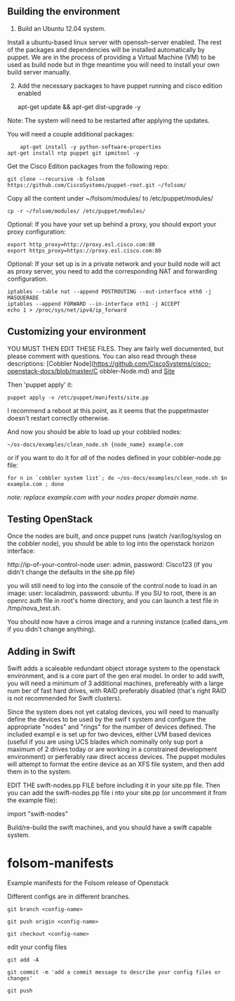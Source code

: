 Building the environment
------------------------

1) Build an Ubuntu 12.04 system.

Install a ubuntu-based linux server with openssh-server enabled. The rest of the packages and dependencies will
be installed automatically by puppet. We are in the process of providing a Virtual Machine (VM) to be used as
build node but in thge meantime you will need to install your own build server manually.

2) Add the necessary packages to have puppet running and cisco edition enabled

	apt-get update && apt-get dist-upgrade -y

Note: The system will need to be restarted after applying the updates.

You will need a couple additional packages:

        apt-get install -y python-software-properties
	apt-get install ntp puppet git ipmitool -y

Get the Cisco Edition packages from the following repo:

	git clone --recursive -b folsom https://github.com/CiscoSystems/puppet-root.git ~/folsom/

Copy all the content under ~/folsom/modules/ to /etc/puppet/modules/

	cp -r ~/folsom/modules/ /etc/puppet/modules/

Optional: If you have your set up behind a proxy, you should export your proxy configuration:

	export http_proxy=http://proxy.esl.cisco.com:80
	export https_proxy=https://proxy.esl.cisco.com:80

Optional: If your set up is in a private network and your build node will act as proxy server, you need to add
the corresponding NAT and forwarding configuration.

	iptables --table nat --append POSTROUTING --out-interface eth0 -j MASQUERADE
	iptables --append FORWARD --in-interface eth1 -j ACCEPT
	echo 1 > /proc/sys/net/ipv4/ip_forward


Customizing your environment
------------------------


YOU MUST THEN EDIT THESE FILES.  They are fairly well documented, but please comment with questions. You can also 
read through these descriptions: [Cobbler Node](https://github.com/CiscoSystems/cisco-openstack-docs/blob/master/C
obbler-Node.md)  and [Site](https://github.com/CiscoSystems/cisco-openstack-docs/blob/master/Site.md)

Then 'puppet apply' it:

	puppet apply -v /etc/puppet/manifests/site.pp

I recommend a reboot at this point, as it seems that the puppetmaster doesn't restart correctly otherwise.

And now you should be able to load up your cobbled nodes:

	~/os-docs/examples/clean_node.sh {node_name} example.com

or if you want to do it for _all_ of the nodes defined in your cobbler-node.pp file:

	for n in `cobbler system list`; do ~/os-docs/examples/clean_node.sh $n example.com ; done

_note: replace example.com with your nodes proper domain name._

Testing OpenStack
-----------------

Once the nodes are built, and once puppet runs (watch /var/log/syslog on the cobbler node), you should be able to 
log into the openstack horizon interface:

http://ip-of-your-control-node
user: admin, password: Cisco123 (if you didn't change the defaults in the site.pp file)

you will still need to log into the console of the control node to load in an image:
user: localadmin, password: ubuntu.  If you SU to root, there is an openrc auth file in root's home directory, and
 you can launch a test file in /tmp/nova_test.sh.

You should now have a cirros image and a running instance (called dans_vm if you didn't change anything).

Adding in Swift
---------------

Swift adds a scaleable redundant object storage system to the openstack environment, and is a core part of the gen
eral model.  In order to add swift, you will need a minimum of 3 additional machines, prefereably with a large num
ber of fast hard drives, with RAID preferably disabled (that's right RAID is not recommended for Swift clusters).

Since the system does not yet catalog devices, you will need to manually define the devices to be used by the swif
t system and configure the appropriate "nodes" and "rings" for the number of devices defined.  The included exampl
e is set up for two devices, either LVM based devices (useful if you are using UCS blades which nominally only sup
port a maximum of 2 drives today or are working in a constrained development environment) or perferably raw direct
 access devices.  The puppet modules will attempt to format the entire device as an XFS file system, and then add 
them in to the system.

EDIT THE swift-nodes.pp FILE before including it in your site.pp file.  Then you can add the swift-nodes.pp file i
nto your site.pp (or uncomment it from the example file):

  import "swift-nodes"

Build/re-build the swift machines, and you should have a swift capable system.




folsom-manifests
================

Example manifests for the Folsom release of Openstack

Different configs are in different branches. 

	git branch <config-name>

	git push origin <config-name>

	git checkout <config-name>

edit your config files

	git add -A

	git commit -m 'add a commit message to describe your config files or changes'

	git push
